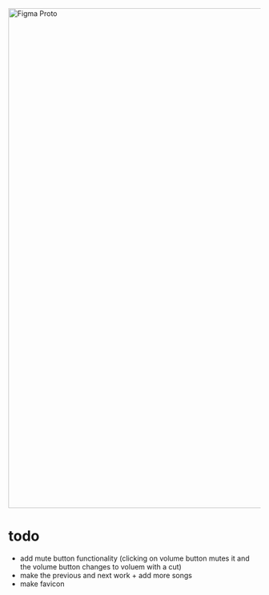 <img src="https://i.gyazo.com/3cc413a42256cbc4381ade13230447f3.gif" alt="Figma Proto" width="1000"/>

# todo
- add mute button functionality (clicking on volume button mutes it and the volume button changes to voluem with a cut)
- make the previous and next work + add more songs
- make favicon
